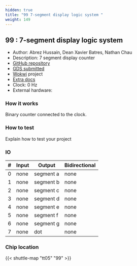 ```yaml
---
hidden: true
title: "99 7-segment display logic system "
weight: 149
---
```


## 99 : 7-segment display logic system 

* Author: Abrez Hussain, Dean Xavier Batres, Nathan Chau
* Description: 7 segment display counter 
* [GitHub repository](https://github.com/abrez2004/7segment)
* [GDS submitted](https://github.com/abrez2004/7segment/actions/runs/6606901552)
* [Wokwi](https://wokwi.com/projects/379319062779062273) project
* [Extra docs]()
* Clock: 0 Hz
* External hardware: 



### How it works

Binary counter connected to the clock.


### How to test

Explain how to test your project


### IO

| # | Input        | Output       | Bidirectional      |
|---|--------------|--------------| -------------------|
| 0 | none  | segment a | none |
| 1 | none  | segment b | none |
| 2 | none  | segment c | none |
| 3 | none  | segment d | none |
| 4 | none  | segment e | none |
| 5 | none  | segment f | none |
| 6 | none  | segment g | none |
| 7 | none  | dot | none |

### Chip location

{{< shuttle-map "tt05" "99" >}}
